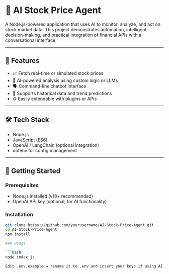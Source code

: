 # 🤖 AI Stock Price Agent

A Node.js-powered application that uses AI to monitor, analyze, and act on stock market data. This project demonstrates automation, intelligent decision-making, and practical integration of financial APIs with a conversational interface.

---

## 🚀 Features

- 📈 Fetch real-time or simulated stock prices
- 🧠 AI-powered analysis using custom logic or LLMs
- 🗣️ Command-line chatbot interface
- 🔄 Supports historical data and trend predictions
- ⚙️ Easily extendable with plugins or APIs

---

## 🛠️ Tech Stack

- Node.js
- JavaScript (ES6)
- OpenAI / LangChain (optional integration)
- dotenv for config management

---

## 🧪 Getting Started

### Prerequisites

- Node.js installed (v18+ recommended)
- OpenAI API key (optional, for AI functionality)

### Installation

```bash
git clone https://github.com/yourusername/AI-Stock-Price-Agent.git
cd AI-Stock-Price-Agent
npm install

### Usage

```bash
node index.js

Edit .env.example → rename it to .env and insert your keys if using AI features.


